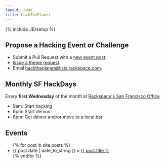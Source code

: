 ```yaml
---
layout: page
title: HackThePlanet
---
```

{% include JB/setup %}

## Propose a Hacking Event or Challenge

<ul class="unstyled">
  <li>Submit a Pull Request with a <a href="https://github.com/HackThePlanet/hacktheplanet.github.com/tree/master/_posts">new event post</a>.</li>
  <li><a href="http://github.com/hacktheplanet/hacktheplanet.github.com/issues">Issue a theme request</a>.</li>
  <li>Email <a href="mailto:hacktheplanet@lists.rackspace.com">hacktheplanet@lists.rackspace.com</a>.</li>
</ul>

## Monthly SF HackDays

Every <b>first Wednesday</b> of the month at 
[Rackspace's San Francisco Office](http://maps.google.com/maps?q=620+Folsom+Street,+San+Francisco,+CA,+United+States&hl=de&sll=37.0625,-95.677068&sspn=48.77566,92.724609&oq=620+Folsom+S&hnear=620+Folsom+St,+San+Francisco,+California+94105&t=m&z=16)

<ul class="unstyled">
  <li>9am: Start hacking</li>
  <li>6pm: Start demos</li>
  <li>8pm: Get dinner and/or move to a local bar</li>
</ul>

## Events

<ul class="posts">
  {% for post in site.posts %}
    <li><span>{{ post.date | date_to_string }}</span> &raquo; <a href="{{ BASE_PATH }}{{ post.url }}">{{ post.title }}</a></li>
  {% endfor %}
</ul>
